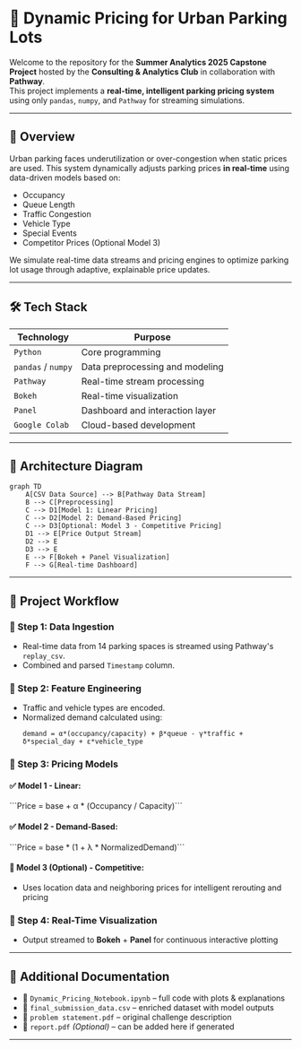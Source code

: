 # 🚗 Dynamic Pricing for Urban Parking Lots

Welcome to the repository for the **Summer Analytics 2025 Capstone Project** hosted by the **Consulting & Analytics Club** in collaboration with **Pathway**.  
This project implements a **real-time, intelligent parking pricing system** using only `pandas`, `numpy`, and `Pathway` for streaming simulations.

---

## 📌 Overview

Urban parking faces underutilization or over-congestion when static prices are used. This system dynamically adjusts parking prices **in real-time** using data-driven models based on:
- Occupancy
- Queue Length
- Traffic Congestion
- Vehicle Type
- Special Events
- Competitor Prices (Optional Model 3)

We simulate real-time data streams and pricing engines to optimize parking lot usage through adaptive, explainable price updates.

---

## 🛠️ Tech Stack

| Technology       | Purpose                             |
|------------------|-------------------------------------|
| `Python`         | Core programming                    |
| `pandas` / `numpy` | Data preprocessing and modeling   |
| `Pathway`        | Real-time stream processing         |
| `Bokeh`          | Real-time visualization             |
| `Panel`          | Dashboard and interaction layer     |
| `Google Colab`   | Cloud-based development             |

---

## 🧩 Architecture Diagram

```mermaid
graph TD
    A[CSV Data Source] --> B[Pathway Data Stream]
    B --> C[Preprocessing]
    C --> D1[Model 1: Linear Pricing]
    C --> D2[Model 2: Demand-Based Pricing]
    C --> D3[Optional: Model 3 - Competitive Pricing]
    D1 --> E[Price Output Stream]
    D2 --> E
    D3 --> E
    E --> F[Bokeh + Panel Visualization]
    F --> G[Real-time Dashboard]
```

---

## 🔄 Project Workflow

### 🔹 Step 1: Data Ingestion
- Real-time data from 14 parking spaces is streamed using Pathway's `replay_csv`.
- Combined and parsed `Timestamp` column.

### 🔹 Step 2: Feature Engineering
- Traffic and vehicle types are encoded.
- Normalized demand calculated using:
  ```
  demand = α*(occupancy/capacity) + β*queue - γ*traffic + δ*special_day + ε*vehicle_type
  ```

### 🔹 Step 3: Pricing Models
#### ✅ Model 1 - Linear:
\`\`\`Price = base + α * (Occupancy / Capacity)\`\`\`

#### ✅ Model 2 - Demand-Based:
\`\`\`Price = base * (1 + λ * NormalizedDemand)\`\`\`

#### 🧠 Model 3 (Optional) - Competitive:
- Uses location data and neighboring prices for intelligent rerouting and pricing

### 🔹 Step 4: Real-Time Visualization
- Output streamed to **Bokeh** + **Panel** for continuous interactive plotting

---

## 📄 Additional Documentation

- 📓 `Dynamic_Pricing_Notebook.ipynb` – full code with plots & explanations
- 📁 `final_submission_data.csv` – enriched dataset with model outputs
- 📑 `problem statement.pdf` – original challenge description
- 📘 `report.pdf` *(Optional)* – can be added here if generated

---

